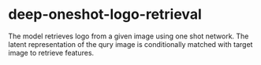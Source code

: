 # deep-oneshot-logo-retrieval
The model retrieves logo from a given image using one shot network. The latent representation of the qury image is conditionally matched with target image to retrieve features.
